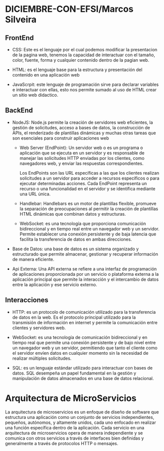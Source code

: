# DICIEMBRE-CON-EFSI/Marcos Silveira

## FrontEnd
  
  * CSS: Este es el lenguaje por el cual podemos modificar la presentacion de la pagina web, tenemos la capacidad de interactuar con el tamaño, color, fuente, forma y cualquier contenido dentro de la pagian web. 
    
  * HTML: es el lenguaje base para la estructura y presentación del contenido en una aplicación web

  * JavaScrpit: este lenguaje de programación sirve para declarar variables e interactuar con ellas, esto nos permite sumado al uso de HTML crear un sitio web didactico.


## BackEnd
  * NodeJS: Node.js permite la creación de servidores web eficientes, la gestión de solicitudes, acceso a bases de datos, la construcción de APIs, el renderizado de plantillas dinámicas y muchas otras tareas que son esenciales para construir aplicaciones web
    
    * Web Server (EndPoint): Un servidor web o es un programa o aplicación que se ejecuta en un servidor y es responsable de manejar las solicitudes HTTP enviadas por los clientes, como navegadores web, y enviar las respuestas correspondientes.

      Los EndPoints son las URL específicas a las que los clientes realizan solicitudes a un servidor para acceder a recursos específicos o para ejecutar determinadas acciones. Cada EndPoint representa un recurso o una funcionalidad en el servidor                               y se identifica mediante una URL única.

    * Handlebar: Handlebars es un motor de plantillas flexible, promueve la separación de preocupaciones al permitir la creación de plantillas HTML dinámicas que combinan datos y estructuras.

    * WebSocket: es una tecnología que proporciona comunicación bidireccional y en tiempo real entre un navegador web y un servidor. Permite establecer una conexión persistente y de baja latencia que facilita la transferencia de datos en ambas direcciones.

  * Base de Datos: una base de datos es un sistema organizado y estructurado que permite almacenar, gestionar y recuperar información de manera eficiente.

  * Api Externa: Una API externa se refiere a una interfaz de programación de aplicaciones proporcionada por un servicio o plataforma externa a la aplicación principal que permite la interacción y el intercambio de datos entre la aplicación y ese servicio externo.

## Interacciones

  * HTTP: es un protocolo de comunicación utilizado para la transferencia de datos en la web. Es el protocolo principal utilizado para la transmisión de información en internet y permite la comunicación entre clientes y servidores web.

  * WebSocket: es una tecnología de comunicación bidireccional y en tiempo real que permite una conexión persistente y de bajo nivel entre un navegador web y un servidor, permitiendo que tanto el cliente como el servidor envíen datos en cualquier momento sin la necesidad de realizar múltiples solicitudes.

  * SQL: es un lenguaje estándar utilizado para interactuar con bases de datos. SQL desempeña un papel fundamental en la gestión y manipulación de datos almacenados en una base de datos relacional.


# Arquitectura de MicroServicios

La arquitectura de microservicios es un enfoque de diseño de software que estructura una aplicación como un conjunto de servicios independientes, pequeños, autónomos, y altamente unidos, cada uno enfocado en realizar una función específica dentro de la aplicación. Cada servicio en una arquitectura de microservicios opera de manera independiente y se comunica con otros servicios a través de interfaces bien definidas y generalmente a través de protocolos HTTP o mensajes.
